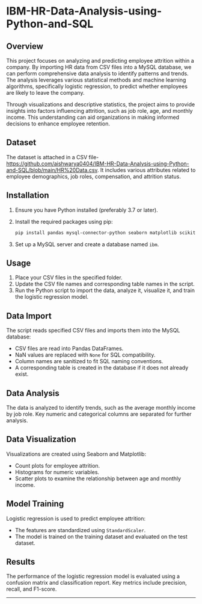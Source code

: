 # IBM-HR-Data-Analysis-using-Python-and-SQL

## Overview

This project focuses on analyzing and predicting employee attrition within a company. By importing HR data from CSV files into a MySQL database, we can perform comprehensive data analysis to identify patterns and trends. The analysis leverages various statistical methods and machine learning algorithms, specifically logistic regression, to predict whether employees are likely to leave the company.

Through visualizations and descriptive statistics, the project aims to provide insights into factors influencing attrition, such as job role, age, and monthly income. This understanding can aid organizations in making informed decisions to enhance employee retention.

## Dataset

The dataset is attached in a CSV file- https://github.com/aishwarya0404/IBM-HR-Data-Analysis-using-Python-and-SQL/blob/main/HR%20Data.csv. It includes various attributes related to employee demographics, job roles, compensation, and attrition status.

## Installation

1. Ensure you have Python installed (preferably 3.7 or later).
2. Install the required packages using pip:

   ```bash
   pip install pandas mysql-connector-python seaborn matplotlib scikit-learn
   ```

3. Set up a MySQL server and create a database named `ibm`.

## Usage

1. Place your CSV files in the specified folder.
2. Update the CSV file names and corresponding table names in the script.
3. Run the Python script to import the data, analyze it, visualize it, and train the logistic regression model.

## Data Import

The script reads specified CSV files and imports them into the MySQL database:

- CSV files are read into Pandas DataFrames.
- NaN values are replaced with `None` for SQL compatibility.
- Column names are sanitized to fit SQL naming conventions.
- A corresponding table is created in the database if it does not already exist.

## Data Analysis

The data is analyzed to identify trends, such as the average monthly income by job role. Key numeric and categorical columns are separated for further analysis.

## Data Visualization

Visualizations are created using Seaborn and Matplotlib:

- Count plots for employee attrition.
- Histograms for numeric variables.
- Scatter plots to examine the relationship between age and monthly income.

## Model Training

Logistic regression is used to predict employee attrition:

- The features are standardized using `StandardScaler`.
- The model is trained on the training dataset and evaluated on the test dataset.

## Results

The performance of the logistic regression model is evaluated using a confusion matrix and classification report. Key metrics include precision, recall, and F1-score.

---
